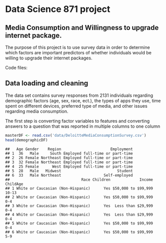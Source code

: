 Data Science 871 project
================

## Media Consumption and Willingness to upgrade internet package.

The purpose of this project is to use survey data in order to determine
which factors are important predictors of whether individuals would be
willing to upgrade their internet packages.

Code files:

## Data loading and cleaning

The data set contains survey responses from 2131 individuals regarding
demographic factors (age, sex, race, ect.), the types of apps they use,
time spent on different devices, preferred type of media, and other
issues regarding media consumption.

The first step is converting factor variables to features and converting
answers to a question that was reported in multiple columns to one
column

``` r
masterDF <- read.csv('data/DeloitteMediaConsumptionSurvey.csv')
head(demographicDF)
```

    ##   Age Gender    Region                      Employment
    ## 1  36   Male     South Employed full-time or part-time
    ## 2  26 Female Northeast Employed full-time or part-time
    ## 3  32 Female Northeast Employed full-time or part-time
    ## 4  25 Female      West Employed full-time or part-time
    ## 5  28   Male   Midwest                         Student
    ## 6  33   Male Northeast                   Self-employed
    ##                                Race Children             Income ChildAge
    ## 1 White or Caucasian (Non-Hispanic)      Yes $50,000 to $99,999    10-13
    ## 2 White or Caucasian (Non-Hispanic)      Yes $50,000 to $99,999      0-4
    ## 3 White or Caucasian (Non-Hispanic)      Yes  Less than $29,999      0-4
    ## 4 White or Caucasian (Non-Hispanic)      Yes  Less than $29,999      0-4
    ## 5 White or Caucasian (Non-Hispanic)      Yes $50,000 to $99,999      0-4
    ## 6 White or Caucasian (Non-Hispanic)      Yes $50,000 to $99,999      5-9
